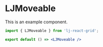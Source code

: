 # LJMoveable

This is an example component.

```jsx
import { LJMoveable } from 'lj-react-grid';

export default () => <LJMoveable />
```
